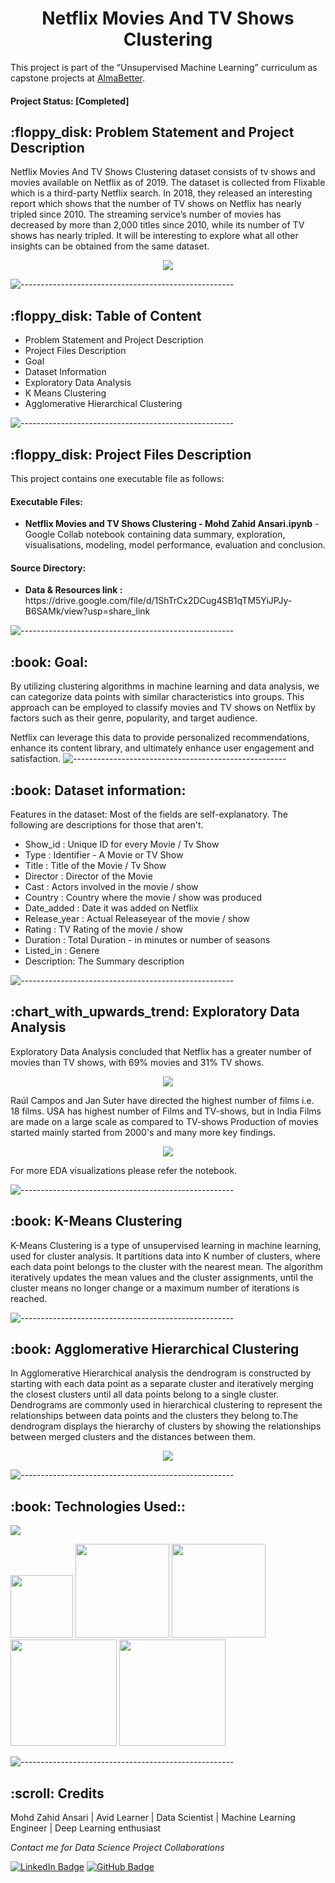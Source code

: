 <h1 align="center"> Netflix Movies And TV Shows Clustering </h1>

This project is part of the “Unsupervised Machine Learning” curriculum as capstone projects at [AlmaBetter](https://www.almabetter.com/). 

#### Project Status: [Completed]

<p align="center"> </p>
<h2> :floppy_disk: Problem Statement and Project Description</h2>
<p>Netflix Movies And TV Shows Clustering dataset consists of tv shows and movies available on Netflix as of 2019. The dataset is collected from Flixable which is a third-party Netflix search. In 2018, they released an interesting report which shows that the number of TV shows on Netflix has nearly tripled since 2010. The streaming service’s number of movies has decreased by more than 2,000 titles since 2010, while its number of TV shows has nearly tripled. It will be interesting to explore what all other insights can be obtained from the same dataset.</p>

<p align="center">
  <img src="https://thesundae.files.wordpress.com/2019/11/flix.png?w=1080">
</p>

![-----------------------------------------------------](https://raw.githubusercontent.com/andreasbm/readme/master/assets/lines/rainbow.png)

<h2> :floppy_disk: Table of Content</h2>

  * Problem Statement and Project Description
  * Project Files Description
  * Goal
  * Dataset Information
  * Exploratory Data Analysis
  * K Means Clustering
  * Agglomerative Hierarchical Clustering
  
![-----------------------------------------------------](https://raw.githubusercontent.com/andreasbm/readme/master/assets/lines/rainbow.png)

 <h2> :floppy_disk: Project Files Description</h2>

<p>This project contains one executable file as follows:</p>
<h4>Executable Files:</h4>
<ul>
  <li><b>Netflix Movies and TV Shows Clustering - Mohd Zahid Ansari.ipynb</b> - Google Collab notebook containing data summary, exploration, visualisations, modeling, model performance, evaluation and conclusion.</li>
</ul>

<h4>Source Directory:</h4>
<ul>
  <li><b>Data & Resources link :</b> https://drive.google.com/file/d/1ShTrCx2DCug4SB1qTM5YiJPJy-B6SAMk/view?usp=share_link</li>
</ul>

![-----------------------------------------------------](https://raw.githubusercontent.com/andreasbm/readme/master/assets/lines/rainbow.png)

<h2> :book: Goal:</h2>

By utilizing clustering algorithms in machine learning and data analysis, we can categorize data points with similar characteristics into groups. This approach can be employed to classify movies and TV shows on Netflix by factors such as their genre, popularity, and target audience.

Netflix can leverage this data to provide personalized recommendations, enhance its content library, and ultimately enhance user engagement and satisfaction.
![-----------------------------------------------------](https://raw.githubusercontent.com/andreasbm/readme/master/assets/lines/rainbow.png)

<h2> :book: Dataset information:</h2>

Features in the dataset:
Most of the fields are self-explanatory. The following are descriptions for those that aren't.

* Show_id : Unique ID for every Movie / Tv Show
* Type : Identifier - A Movie or TV Show
* Title : Title of the Movie / Tv Show
* Director : Director of the Movie
* Cast : Actors involved in the movie / show
* Country : Country where the movie / show was produced
* Date_added : Date it was added on Netflix
* Release_year : Actual Releaseyear of the movie / show
* Rating : TV Rating of the movie / show
* Duration : Total Duration - in minutes or number of seasons
* Listed_in : Genere
* Description: The Summary description
    
![-----------------------------------------------------](https://raw.githubusercontent.com/andreasbm/readme/master/assets/lines/rainbow.png)

<h2> :chart_with_upwards_trend: Exploratory Data Analysis</h2>
<p>Exploratory Data Analysis concluded that Netflix has a greater number of movies than TV shows, with 69% movies and 31% TV shows.
  
<p align="center">
  <img src="https://i.postimg.cc/t4QKMnwB/pie.png">
</p>

Raúl Campos and Jan Suter have directed the highest number of films i.e. 18 films.
USA has highest number of Films and TV-shows, but in India Films are made on a large scale as compared to TV-shows
Production of movies started mainly started from 2000's and many more key findings.<p>
  
<p align="center">
  <img src="https://i.postimg.cc/FFxkR0gL/graph.png">
</p> 

For more EDA visualizations please refer the notebook.

![-----------------------------------------------------](https://raw.githubusercontent.com/andreasbm/readme/master/assets/lines/rainbow.png)

 <h2> :book: K-Means Clustering</h2>

<p>K-Means Clustering is a type of unsupervised learning in machine learning, used for cluster analysis. It partitions data into K number of clusters, where each data point belongs to the cluster with the nearest mean. The algorithm iteratively updates the mean values and the cluster assignments, until the cluster means no longer change or a maximum number of iterations is reached.

![-----------------------------------------------------](https://raw.githubusercontent.com/andreasbm/readme/master/assets/lines/rainbow.png)

<h2> :book: Agglomerative Hierarchical Clustering</h2>

<p>In Agglomerative Hierarchical analysis the dendrogram is constructed by starting with each data point as a separate cluster and iteratively merging the closest clusters until all data points belong to a single cluster. Dendrograms are commonly used in hierarchical clustering to represent the relationships between data points and the clusters they belong to.The dendrogram displays the hierarchy of clusters by showing the relationships between merged clusters and the distances between them.
  
<p align="center">
  <img src="https://user-images.githubusercontent.com/67974590/217806548-2e8af3bf-a994-4f70-82c8-2f1294afd652.png">
</p>


![-----------------------------------------------------](https://raw.githubusercontent.com/andreasbm/readme/master/assets/lines/rainbow.png)

<h2> :book: Technologies Used::</h2>

![](https://forthebadge.com/images/badges/made-with-python.svg)

[<img target="_blank" src="https://user-images.githubusercontent.com/32620288/139657460-40ef4562-76bd-43f5-bbca-47b6bd29863e.png" width=100>](https://numpy.org)    [<img target="_blank" src="https://upload.wikimedia.org/wikipedia/commons/thumb/e/ed/Pandas_logo.svg/450px-Pandas_logo.svg.png" width=150>](https://pandas.pydata.org)  [<img target="_blank" src="https://seaborn.pydata.org/_static/logo-wide-lightbg.svg" width=150>](https://seaborn.pydata.org) [<img target="_blank" src="https://matplotlib.org/_static/logo2_compressed.svg" width=170>](https://matplotlib.org)   [<img target="_blank" src="https://user-images.githubusercontent.com/32620288/137518674-f36c5ad3-3d64-4c7a-a07c-53f247750394.png" width=170>](https://colab.research.google.com/)

![-----------------------------------------------------](https://raw.githubusercontent.com/andreasbm/readme/master/assets/lines/rainbow.png)

<!-- CREDITS -->
<h2 id="credits"> :scroll: Credits</h2>

Mohd Zahid Ansari | Avid Learner | Data Scientist | Machine Learning Engineer | Deep Learning enthusiast

<p> <i> Contact me for Data Science Project Collaborations</i></p>


[![LinkedIn Badge](https://img.shields.io/badge/LinkedIn-0077B5?style=for-the-badge&logo=linkedin&logoColor=white)](https://www.linkedin.com/in/mohd-zahid-ansari-900850198/)
[![GitHub Badge](https://img.shields.io/badge/GitHub-100000?style=for-the-badge&logo=github&logoColor=white)](https://github.com/pyhtonman0101)

